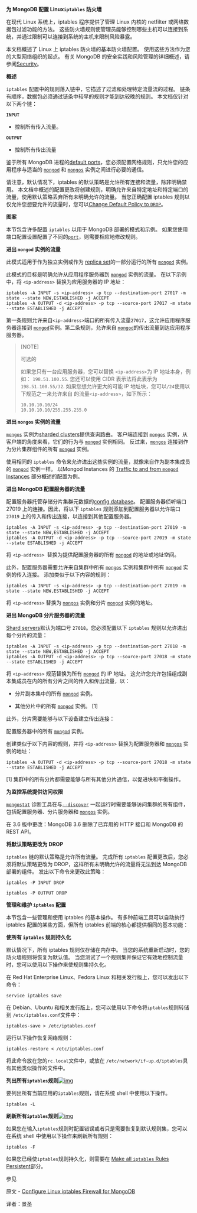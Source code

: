  **为 MongoDB 配置 Linux`iptables` 防火墙**

在现代 Linux 系统上，iptables 程序提供了管理 Linux 内核的 netfilter 或网络数据包过滤功能的方法。 这些防火墙规则使管理员能够控制哪些主机可以连接到系统，并通过限制可以连接到系统的主机来限制风险暴露。

本文档概述了 Linux 上 iptables 防火墙的基本防火墙配置。 使用这些方法作为您的大型网络组织的起点。 有关 MongoDB 的安全实践和风险管理的详细概述，请参阅[Security](https://www.mongodb.com/docs/manual/security/)。

**概述**

`iptables` 配置中的规则落入链中，它描述了过滤和处理特定流量流的过程。 链条有顺序，数据包必须通过链条中较早的规则才能到达较晚的规则。 本文档仅针对以下两个链：

**`INPUT`**

- 控制所有传入流量。

**`OUTPUT`**

- 控制所有传出流量

鉴于所有 MongoDB 进程的[default ports](https://www.mongodb.com/docs/manual/reference/default-mongodb-port/)，您必须配置网络规则，只允许您的应用程序与适当的 [`mongod`](https://www.mongodb.com/docs/manual/reference/program/mongod/#mongodb-binary-bin.mongod) 和 [`mongos`](https://www.mongodb.com/docs/manual/reference/program/mongos/#mongodb-binary-bin.mongos) 实例之间进行必要的通信。

请注意，默认情况下，iptables 的默认策略是允许所有连接和流量，除非明确禁用。 本文档中概述的配置更改将创建规则，明确允许来自特定地址和特定端口的流量，使用默认策略丢弃所有未明确允许的流量。 当您正确配置 iptables 规则以仅允许您想要允许的流量时，您可以[Change Default Policy to `DROP`](https://www.mongodb.com/docs/manual/tutorial/configure-linux-iptables-firewall/#std-label-iptables-change-default-policy-to-drop)。

**图案**

本节包含许多配置 `iptables` 以用于 MongoDB 部署的模式和示例。 如果您使用端口配置设置配置了不同的[`port`](https://www.mongodb.com/docs/manual/reference/configuration-options/#mongodb-setting-net.port)，则需要相应地修改规则。

**进出 `mongod` 实例的流量**

此模式适用于作为独立实例或作为 [replica set](https://www.mongodb.com/docs/manual/reference/glossary/#std-term-replica-set)的一部分运行的所有 [`mongod`](https://www.mongodb.com/docs/manual/reference/program/mongod/#mongodb-binary-bin.mongod) 实例。

此模式的目标是明确允许从应用程序服务器到 [`mongod`](https://www.mongodb.com/docs/manual/reference/program/mongod/#mongodb-binary-bin.mongod) 实例的流量。 在以下示例中，将 `<ip-address>` 替换为应用服务器的 IP 地址：

```shell
iptables -A INPUT -s <ip-address> -p tcp --destination-port 27017 -m state --state NEW,ESTABLISHED -j ACCEPT
iptables -A OUTPUT -d <ip-address> -p tcp --source-port 27017 -m state --state ESTABLISHED -j ACCEPT
```

第一条规则允许来自`<ip-address>`端口的所有传入流量`27017`，这允许应用程序服务器连接到 [`mongod`](https://www.mongodb.com/docs/manual/reference/program/mongod/#mongodb-binary-bin.mongod)实例。第二条规则，允许来自 [`mongod`](https://www.mongodb.com/docs/manual/reference/program/mongod/#mongodb-binary-bin.mongod)的传出流量到达应用程序服务器。

>[NOTE]
>
>可选的
>
>如果您只有一台应用服务器，您可以替换 `<ip-address>`为 IP 地址本身，例如： `198.51.100.55`. 您还可以使用 CIDR 表示法将此表示为 `198.51.100.55/32`. 如果您想允许更大的可能 IP 地址块，您可以`/24`使用以下规范之一来允许来自 的流量`<ip-address>`，如下所示：
>
>```shell
>10.10.10.10/24
>10.10.10.10/255.255.255.0
>```

**进出 `mongos` 实例的流量**

[`mongos`](https://www.mongodb.com/docs/manual/reference/program/mongos/#mongodb-binary-bin.mongos) 实例为[sharded clusters](https://www.mongodb.com/docs/manual/reference/glossary/#std-term-sharded-cluster)提供查询路由。 客户端连接到 [`mongos`](https://www.mongodb.com/docs/manual/reference/program/mongos/#mongodb-binary-bin.mongos) 实例，从客户端的角度来看，它们的行为与 [`mongod`](https://www.mongodb.com/docs/manual/reference/program/mongod/#mongodb-binary-bin.mongod) 实例相同。 反过来，[`mongos`](https://www.mongodb.com/docs/manual/reference/program/mongos/#mongodb-binary-bin.mongos) 连接到作为分片集群组件的所有 [`mongod`](https://www.mongodb.com/docs/manual/reference/program/mongod/#mongodb-binary-bin.mongod) 实例。

使用相同的 `iptables` 命令来允许进出这些实例的流量，就像来自作为副本集成员的 [`mongod`](https://www.mongodb.com/docs/manual/reference/program/mongod/#mongodb-binary-bin.mongod) 实例一样。 以Mongod Instances 的 [Traffic to and from `mongod` Instances](https://www.mongodb.com/docs/manual/tutorial/configure-linux-iptables-firewall/#std-label-iptables-basic-rule-set) 部分概述的配置为例。

**进出 MongoDB 配置服务器的流量**

配置服务器托管存储分片集群元数据的[config database](https://www.mongodb.com/docs/manual/reference/glossary/#std-term-config-database)。 配置服务器侦听端口 27019 上的连接。因此，将以下 `iptables` 规则添加到配置服务器以允许端口 `27019` 上的传入和传出连接，以连接到其他配置服务器。

```shell
iptables -A INPUT -s <ip-address> -p tcp --destination-port 27019 -m state --state NEW,ESTABLISHED -j ACCEPT
iptables -A OUTPUT -d <ip-address> -p tcp --source-port 27019 -m state --state ESTABLISHED -j ACCEPT
```

将 `<ip-address> `替换为提供配置服务器的所有 [`mongod`](https://www.mongodb.com/docs/manual/reference/program/mongod/#mongodb-binary-bin.mongod) 的地址或地址空间。

此外，配置服务器需要允许来自集群中所有 [`mongos`](https://www.mongodb.com/docs/manual/reference/program/mongos/#mongodb-binary-bin.mongos) 实例和集群中所有 [`mongod`](https://www.mongodb.com/docs/manual/reference/program/mongod/#mongodb-binary-bin.mongod) 实例的传入连接。 添加类似于以下内容的规则：

```shell
iptables -A INPUT -s <ip-address> -p tcp --destination-port 27019 -m state --state NEW,ESTABLISHED -j ACCEPT
```

将 `<ip-address>` 替换为 [`mongos`](https://www.mongodb.com/docs/manual/reference/program/mongos/#mongodb-binary-bin.mongos) 实例和分片 [`mongod`](https://www.mongodb.com/docs/manual/reference/program/mongod/#mongodb-binary-bin.mongod) 实例的地址。

**进出 MongoDB 分片服务器的流量**

[Shard servers](https://www.mongodb.com/docs/manual/sharding/#std-label-sharding-background)默认为端口号 `27018`。您必须配置以下 `iptables` 规则以允许进出每个分片的流量：

```shell
iptables -A INPUT -s <ip-address> -p tcp --destination-port 27018 -m state --state NEW,ESTABLISHED -j ACCEPT
iptables -A OUTPUT -d <ip-address> -p tcp --source-port 27018 -m state --state ESTABLISHED -j ACCEPT
```

将 `<ip-address>` 规范替换为所有 [`mongod`](https://www.mongodb.com/docs/manual/reference/program/mongod/#mongodb-binary-bin.mongod) 的 IP 地址。 这允许您允许包括组成副本集成员在内的所有分片之间的传入和传出流量，以：

- 分片副本集中的所有 [`mongod`](https://www.mongodb.com/docs/manual/reference/program/mongod/#mongodb-binary-bin.mongod) 实例。


- 其他分片中的所有 [`mongod`](https://www.mongodb.com/docs/manual/reference/program/mongod/#mongodb-binary-bin.mongod) 实例。 [1]


此外，分片需要能够与以下设备建立传出连接：

配置服务器中的所有 [`mongod`](https://www.mongodb.com/docs/manual/reference/program/mongod/#mongodb-binary-bin.mongod) 实例。

创建类似于以下内容的规则，并将 `<ip-address>` 替换为配置服务器和 [`mongos`](https://www.mongodb.com/docs/manual/reference/program/mongos/#mongodb-binary-bin.mongos) 实例的地址：

```shell
iptables -A OUTPUT -d <ip-address> -p tcp --source-port 27018 -m state --state ESTABLISHED -j ACCEPT
```

[1] 集群中的所有分片都需要能够与所有其他分片通信，以促进块和平衡操作。

**为监控系统提供访问权限**

[`mongostat`](https://www.mongodb.com/docs/database-tools/mongostat/#mongodb-binary-bin.mongostat) 诊断工具在与[`--discover`](https://www.mongodb.com/docs/database-tools/mongostat/#std-option-mongostat.--discover) 一起运行时需要能够访问集群的所有组件，包括配置服务器、分片服务器和 [`mongos`](https://www.mongodb.com/docs/manual/reference/program/mongos/#mongodb-binary-bin.mongos) 实例。

在 3.6 版中更改：MongoDB 3.6 删除了已弃用的 HTTP 接口和 MongoDB 的 REST API。

**将默认策略更改为 DROP**

`iptables` 链的默认策略是允许所有流量。 完成所有 `iptables` 配置更改后，您必须将默认策略更改为 DROP，这样所有未明确允许的流量将无法到达 MongoDB 部署的组件。 发出以下命令来更改此策略：

```shell
iptables -P INPUT DROP

iptables -P OUTPUT DROP
```

**管理和维护 `iptables` 配置**

本节包含一些管理和使用 iptables 的基本操作。 有多种前端工具可以自动执行 iptables 配置的某些方面，但所有 iptables 前端的核心都提供相同的基本功能：

**使所有 `iptables` 规则持久化**

默认情况下，所有 iptables 规则仅存储在内存中。 当您的系统重新启动时，您的防火墙规则将恢复为默认值。 当您测试了一个规则集并保证它有效地控制流量时，您可以使用以下操作来使规则集持久化。

在 Red Hat Enterprise Linux、Fedora Linux 和相关发行版上，您可以发出以下命令：

```shell
service iptables save
```

在 Debian、Ubuntu 和相关发行版上，您可以使用以下命令将`iptables`规则转储到 `/etc/iptables.conf`文件中：

```shell
iptables-save > /etc/iptables.conf
```

运行以下操作恢复网络规则：

```
iptables-restore < /etc/iptables.conf
```

将此命令放在您的`rc.local`文件中，或放在 `/etc/network/if-up.d/iptables`具有其他类似操作的文件中。

**列出所有`iptables`规则**[![img](https://www.mongodb.com/docs/manual/assets/link.svg)](https://www.mongodb.com/docs/manual/tutorial/configure-linux-iptables-firewall/#list-all-iptables-rules)

要列出所有当前应用的`iptables`规则，请在系统 shell 中使用以下操作。

```shell
iptables -L
```

**刷新所有`iptables`规则**[![img](https://www.mongodb.com/docs/manual/assets/link.svg)](https://www.mongodb.com/docs/manual/tutorial/configure-linux-iptables-firewall/#flush-all-iptables-rules)

如果您在输入`iptables`规则时配置错误或者只是需要恢复到默认规则集，您可以在系统 shell 中使用以下操作来刷新所有规则：

```shell
iptables -F
```

如果您已经使`iptables`规则持久化，则需要在 [Make all `iptables` Rules Persistent](https://www.mongodb.com/docs/manual/tutorial/configure-linux-iptables-firewall/#std-label-iptables-make-all-rules-persistent)部分。

 参见

原文 - [Configure Linux iptables Firewall for MongoDB]( https://docs.mongodb.com/manual/tutorial/configure-linux-iptables-firewall/ )

译者：景圣
